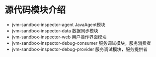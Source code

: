 # 源代码模块介绍

- jvm-sandbox-inspector-agent JavaAgent模块
- jvm-sandbox-inspector-data 数据同步模块
- jvm-sandbox-inspector-web 用户操作界面模块
- jvm-sandbox-inspector-debug-consumer 服务调试模块，服务消费者
- jvm-sandbox-inspector-debug-provider 服务调试模块，服务提供者
